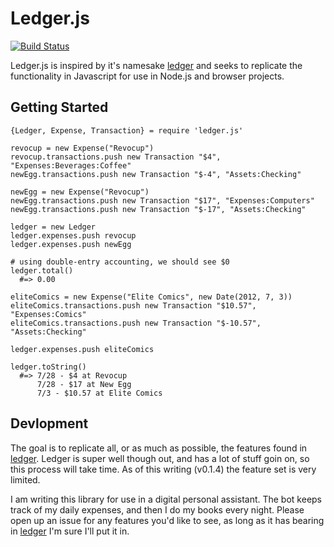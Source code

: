 Ledger.js
=========

[![Build Status](https://secure.travis-ci.org/noazark/ledger.js.png?branch=master)](http://travis-ci.org/noazark/ledger.js)

Ledger.js is inspired by it's namesake [ledger] and seeks to replicate the
functionality in Javascript for use in Node.js and browser projects.

## Getting Started

```
{Ledger, Expense, Transaction} = require 'ledger.js'

revocup = new Expense("Revocup")
revocup.transactions.push new Transaction "$4", "Expenses:Beverages:Coffee"
newEgg.transactions.push new Transaction "$-4", "Assets:Checking"

newEgg = new Expense("Revocup")
newEgg.transactions.push new Transaction "$17", "Expenses:Computers"
newEgg.transactions.push new Transaction "$-17", "Assets:Checking"

ledger = new Ledger
ledger.expenses.push revocup
ledger.expenses.push newEgg

# using double-entry accounting, we should see $0
ledger.total()
  #=> 0.00

eliteComics = new Expense("Elite Comics", new Date(2012, 7, 3))
eliteComics.transactions.push new Transaction "$10.57", "Expenses:Comics"
eliteComics.transactions.push new Transaction "$-10.57", "Assets:Checking"

ledger.expenses.push eliteComics

ledger.toString()
  #=> 7/28 - $4 at Revocup
      7/28 - $17 at New Egg
      7/3 - $10.57 at Elite Comics
```

## Devlopment

The goal is to replicate all, or as much as possible, the features found in
[ledger]. Ledger is super well though out, and has a lot of stuff goin on, so
this process will take time. As of this writing (v0.1.4) the feature set is
very limited.

I am writing this library for use in a digital personal assistant. The bot keeps
track of my daily expenses, and then I do my books every night. Please open up
an issue for any features you'd like to see, as long as it has bearing in
[ledger] I'm sure I'll put it in.


[ledger]: https://github.com/jwiegley/ledger